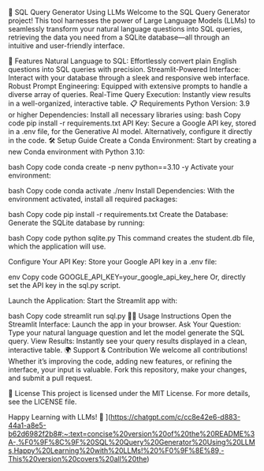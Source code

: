 🌟 SQL Query Generator Using LLMs
Welcome to the SQL Query Generator project! This tool harnesses the power of Large Language Models (LLMs) to seamlessly transform your natural language questions into SQL queries, retrieving the data you need from a SQLite database—all through an intuitive and user-friendly interface.

🚀 Features
Natural Language to SQL: Effortlessly convert plain English questions into SQL queries with precision.
Streamlit-Powered Interface: Interact with your database through a sleek and responsive web interface.
Robust Prompt Engineering: Equipped with extensive prompts to handle a diverse array of queries.
Real-Time Query Execution: Instantly view results in a well-organized, interactive table.
📋 Requirements
Python Version: 3.9 or higher
Dependencies: Install all necessary libraries using:
bash
Copy code
pip install -r requirements.txt
API Key: Secure a Google API key, stored in a .env file, for the Generative AI model. Alternatively, configure it directly in the code.
🛠️ Setup Guide
Create a Conda Environment: Start by creating a new Conda environment with Python 3.10:

bash
Copy code
conda create -p nenv python==3.10 -y
Activate your environment:

bash
Copy code
conda activate ./nenv
Install Dependencies: With the environment activated, install all required packages:

bash
Copy code
pip install -r requirements.txt
Create the Database: Generate the SQLite database by running:

bash
Copy code
python sqlite.py
This command creates the student.db file, which the application will use.

Configure Your API Key: Store your Google API key in a .env file:

env
Copy code
GOOGLE_API_KEY=your_google_api_key_here
Or, directly set the API key in the sql.py script.

Launch the Application: Start the Streamlit app with:

bash
Copy code
streamlit run sql.py
🧑‍💻 Usage Instructions
Open the Streamlit Interface: Launch the app in your browser.
Ask Your Question: Type your natural language question and let the model generate the SQL query.
View Results: Instantly see your query results displayed in a clean, interactive table.
🌍 Support & Contribution
We welcome all contributions! Whether it’s improving the code, adding new features, or refining the interface, your input is valuable. Fork this repository, make your changes, and submit a pull request.

📄 License
This project is licensed under the MIT License. For more details, see the LICENSE file.

Happy Learning with LLMs! 🎉
](https://chatgpt.com/c/cc8e42e6-d883-44a1-a8e5-b62d6982f2b8#:~:text=concise%20version%20of%20the%20README%3A-,%F0%9F%8C%9F%20SQL%20Query%20Generator%20Using%20LLMs,Happy%20Learning%20with%20LLMs!%20%F0%9F%8E%89,-This%20version%20covers%20all%20the)
